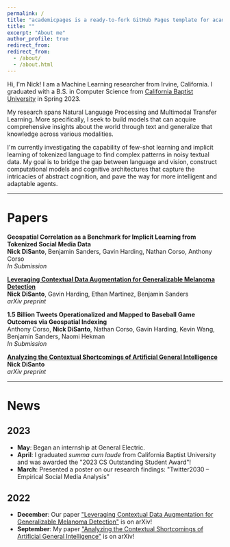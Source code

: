 ```yaml
---
permalink: /
title: "academicpages is a ready-to-fork GitHub Pages template for academic personal websites"
title: ""
excerpt: "About me"
author_profile: true
redirect_from: 
redirect_from:
  - /about/
  - /about.html
---
```


Hi, I'm Nick! I am a Machine Learning researcher from Irvine, California. I graduated with a B.S. in Computer Science from [California Baptist University](https://calbaptist.edu) in Spring 2023.

My research spans Natural Language Processing and Multimodal Transfer Learning. More specifically, I seek to build models that can acquire comprehensive insights about the world through text and generalize that knowledge across various modalities.

I'm currently investigating the capability of few-shot learning and implicit learning of tokenized language to find complex patterns in noisy textual data. My goal is to bridge the gap between language and vision, construct computational models and cognitive architectures that capture the intricacies of abstract cognition, and pave the way for more intelligent and adaptable agents.

------------------
# Papers

**Geospatial Correlation as a Benchmark for Implicit Learning from Tokenized Social Media Data** \
**Nick DiSanto**, Benjamin Sanders, Gavin Harding, Nathan Corso, Anthony Corso \
*In Submission*


[**Leveraging Contextual Data Augmentation for Generalizable Melanoma Detection**](https://arxiv.org/abs/2212.05116) \
**Nick DiSanto**, Gavin Harding, Ethan Martinez, Benjamin Sanders \
*arXiv preprint*


**1.5 Billion Tweets Operationalized and Mapped to Baseball Game Outcomes via Geospatial Indexing** \
Anthony Corso, **Nick DiSanto**, Nathan Corso, Gavin Harding, Kevin Wang, Benjamin Sanders, Naomi Hekman \
*In Submission*


[**Analyzing the Contextual Shortcomings of Artificial General Intelligence**](https://arxiv.org/abs/2304.00002) \
**Nick DiSanto** \
*arXiv preprint*

------------------
# News

## 2023

- **May**: Began an internship at General Electric.
- **April**: I graduated *summa cum laude* from California Baptist University and was awarded the "2023 CS Outstanding Student Award"!
- **March**: Presented a poster on our research findings: "Twitter2030 – Empirical Social Media Analysis"

## 2022
- **December**: Our paper ["Leveraging Contextual Data Augmentation for Generalizable Melanoma Detection"](https://arxiv.org/abs/2212.05116) is on arXiv!
- **September**: My paper ["Analyzing the Contextual Shortcomings of Artificial General Intelligence"](https://arxiv.org/abs/2304.00002) is on arXiv!

